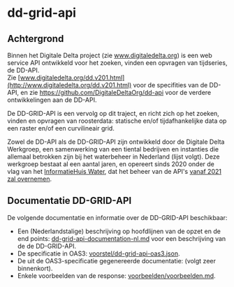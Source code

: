 # dd-grid-api

## Achtergrond

Binnen het Digitale Delta project (zie www.digitaledelta.org) is een web service API ontwikkeld voor het zoeken, vinden een opvragen van tijdseries, de DD-API.  
Zie [www.digitaledelta.org/dd.v201.html](http://www.digitaledelta.org/dd.v201.html) voor de specifities van de DD-API, en zie https://github.com/DigitaleDeltaOrg/dd-api voor de verdere ontwikkelingen aan de DD-API.

De DD-GRID-API is een vervolg op dit traject, en richt zich op het zoeken, vinden en opvragen van roosterdata: statische en/of tijdafhankelijke data op een raster en/of een curvilineair grid.

Zowel de DD-API als de DD-GRID-API zijn ontwikkeld door de Digitale Delta Werkgroep, een samenwerking van een tiental bedrijven en instanties die allemaal betrokken zijn bij het waterbeheer in Nederland (lijst volgt).
Deze werkgroep bestaat al een aantal jaren, en opereert sinds 2020 onder de vlag van het [InformatieHuis Water](https://www.ihw.nl/), dat het beheer van de API's [vanaf 2021  zal overnemen](https://www.ihw.nl/verkenning-naar-beheer-digitale-delta-api/).

## Documentatie DD-GRID-API

De volgende documentatie en informatie over de DD-GRID-API beschikbaar:
- Een (Nederlandstalige) beschrijving op hoofdlijnen van de opzet en de end points: [dd-grid-api-documentation-nl.md](./dd-grid-api-documentation-nl.md) voor een  beschrijving van de de DD-GRID-API.<br>
- De specificatie in OAS3: [voorstel/dd-grid-api-oas3.json](./dd-grid-api-oas3.json).
- De uit de OAS3-specificatie gegenereerde documentatie: (volgt zeer binnenkort).
- Enkele voorbeelden van de response: [voorbeelden/voorbeelden.md](./voorbeelden/voorbeelden.md).

